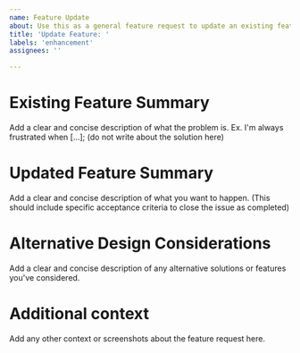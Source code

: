 ```yaml
---
name: Feature Update
about: Use this as a general feature request to update an existing feature. Use "Bug Report" instead to report an existing feature not working.
title: 'Update Feature: '
labels: 'enhancement'
assignees: ''

---
```


# Existing Feature Summary
Add a clear and concise description of what the problem is. Ex. I'm always frustrated when [...]; (do not write about the solution here)

# Updated Feature Summary
Add a clear and concise description of what you want to happen. (This should include specific acceptance criteria to close the issue as completed)

# Alternative Design Considerations
Add a clear and concise description of any alternative solutions or features you've considered.

# Additional context
Add any other context or screenshots about the feature request here.
